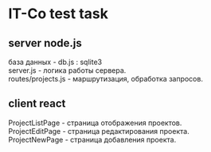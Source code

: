 # IT-Co test task  
## server node.js  
база данных - db.js : sqlite3  
server.js - логика работы сервера.  
routes/projects.js - маршрутизация, обработка запросов.  
## client react  
ProjectListPage - страница отображения проектов.    
ProjectEditPage - страница редактирования проекта.  
ProjectNewPage - страница добавления проекта.  

